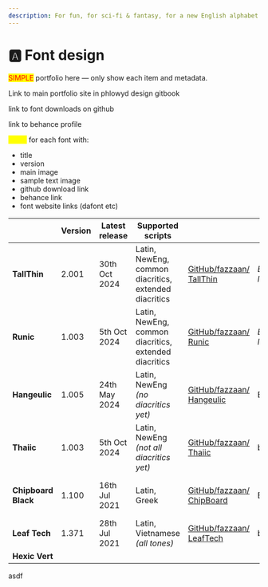 ```yaml
---
description: For fun, for sci-fi & fantasy, for a new English alphabet.
---
```


# 🅰️ Font design

<mark style="color:red;">SIMPLE</mark> portfolio here — only show each item and metadata.&#x20;

Link to main portfolio site in phlowyd design gitbook

link to font downloads on github

link to behance profile

<mark style="color:yellow;">cards</mark> for each font with:

* title&#x20;
* version
* main image
* sample text image
* github download link
* behance link
* font website links (dafont etc)

<table data-view="cards"><thead><tr><th></th><th>Version</th><th>Latest release</th><th>Supported scripts</th><th></th><th></th><th></th><th>Inception</th><th data-hidden data-card-cover data-type="files"></th><th data-hidden data-card-target data-type="content-ref"></th></tr></thead><tbody><tr><td><strong>TallThin</strong></td><td>2.001</td><td>30th Oct 2024</td><td>Latin, NewEng, common diacritics, extended diacritics</td><td><a href="https://github.com/fazzaan/font-tallthin">GitHub/fazzaan/ TallThin</a></td><td><em>Bēhance link</em></td><td>Font sites</td><td>October 2024</td><td><a href="../.gitbook/assets/TallThin Font Cover landscape.svg">TallThin Font Cover landscape.svg</a></td><td></td></tr><tr><td><strong>Runic</strong></td><td>1.003</td><td>5th Oct 2024</td><td>Latin, NewEng, common diacritics, extended diacritics</td><td><a href="https://github.com/fazzaan/font-runic">GitHub/fazzaan/ Runic</a> </td><td><em>Bēhance link</em></td><td><em>Font sites</em></td><td>October 2024</td><td><a href="../.gitbook/assets/Font Cover landscape.svg">Font Cover landscape.svg</a></td><td></td></tr><tr><td><strong>Hangeulic</strong></td><td>1.005</td><td>24th May 2024</td><td>Latin, NewEng  <em>(no diacritics yet)</em> </td><td><a href="https://github.com/fazzaan/font-hangeulic">GitHub/fazzaan/ Hangeulic</a> </td><td>Behance</td><td>Font sites</td><td>May 2024</td><td><a href="../.gitbook/assets/Hangeulic Font Cover landscape.svg">Hangeulic Font Cover landscape.svg</a></td><td></td></tr><tr><td><strong>Thaiic</strong></td><td>1.003</td><td>5th Oct 2024</td><td>Latin, NewEng <em>(not all diacritics yet)</em> </td><td><a href="https://github.com/fazzaan/font-thaiic">GitHub/fazzaan/ Thaiic</a> </td><td>behance</td><td>font sites</td><td>May 2024</td><td><a href="../.gitbook/assets/Thaiic Font Cover landscape.svg">Thaiic Font Cover landscape.svg</a></td><td></td></tr><tr><td><strong>Chipboard Black</strong></td><td>1.100</td><td>16th Jul 2021</td><td>Latin, Greek</td><td><a href="https://github.com/fazzaan/font-chipboard">GitHub/fazzaan/ ChipBoard</a> </td><td>Behance</td><td>font sites</td><td>July 2021</td><td><a href="../.gitbook/assets/Chipboard Black Font Cover landscape.svg">Chipboard Black Font Cover landscape.svg</a></td><td></td></tr><tr><td><strong>Leaf Tech</strong></td><td>1.371</td><td>28th Jul 2021</td><td>Latin, Vietnamese <em>(all tones)</em> </td><td><a href="https://github.com/fazzaan/font-leaftech">GitHub/fazzaan/ LeafTech</a> </td><td>behance</td><td>font sites</td><td>March 2021</td><td><a href="../.gitbook/assets/Leaf Tech Font Cover landscape.svg">Leaf Tech Font Cover landscape.svg</a></td><td></td></tr><tr><td><strong>Hexic Vert</strong></td><td></td><td></td><td></td><td></td><td></td><td></td><td></td><td></td><td></td></tr></tbody></table>

asdf
